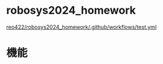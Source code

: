 # robosys2024_homework

[reo422/robosys2024_homework/.github/workflows/test.yml](https://github.com/reo422/robosys2024_homework/actions)

# 機能
